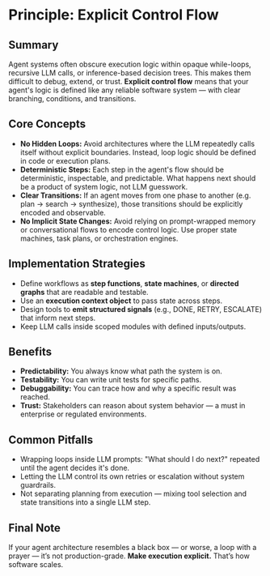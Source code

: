 # Principle: Explicit Control Flow

## Summary

Agent systems often obscure execution logic within opaque while-loops, recursive LLM calls, or inference-based decision trees. This makes them difficult to debug, extend, or trust. **Explicit control flow** means that your agent's logic is defined like any reliable software system — with clear branching, conditions, and transitions.

## Core Concepts

* **No Hidden Loops:** Avoid architectures where the LLM repeatedly calls itself without explicit boundaries. Instead, loop logic should be defined in code or execution plans.
* **Deterministic Steps:** Each step in the agent's flow should be deterministic, inspectable, and predictable. What happens next should be a product of system logic, not LLM guesswork.
* **Clear Transitions:** If an agent moves from one phase to another (e.g. plan → search → synthesize), those transitions should be explicitly encoded and observable.
* **No Implicit State Changes:** Avoid relying on prompt-wrapped memory or conversational flows to encode control logic. Use proper state machines, task plans, or orchestration engines.

## Implementation Strategies

* Define workflows as **step functions**, **state machines**, or **directed graphs** that are readable and testable.
* Use an **execution context object** to pass state across steps.
* Design tools to **emit structured signals** (e.g., DONE, RETRY, ESCALATE) that inform next steps.
* Keep LLM calls inside scoped modules with defined inputs/outputs.

## Benefits

* **Predictability:** You always know what path the system is on.
* **Testability:** You can write unit tests for specific paths.
* **Debuggability:** You can trace how and why a specific result was reached.
* **Trust:** Stakeholders can reason about system behavior — a must in enterprise or regulated environments.

## Common Pitfalls

* Wrapping loops inside LLM prompts: "What should I do next?" repeated until the agent decides it's done.
* Letting the LLM control its own retries or escalation without system guardrails.
* Not separating planning from execution — mixing tool selection and state transitions into a single LLM step.

## Final Note

If your agent architecture resembles a black box — or worse, a loop with a prayer — it’s not production-grade. **Make execution explicit.** That’s how software scales.
